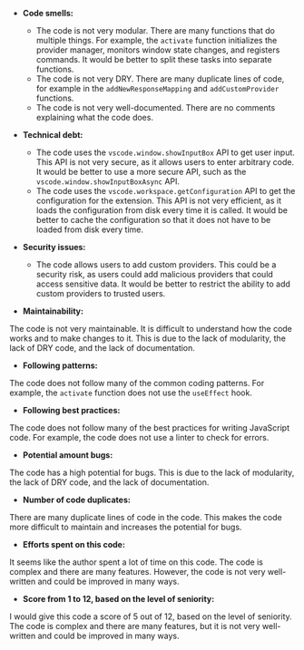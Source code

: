 * **Code smells:**

    * The code is not very modular. There are many functions that do multiple things. For example, the `activate` function initializes the provider manager, monitors window state changes, and registers commands. It would be better to split these tasks into separate functions.
    * The code is not very DRY. There are many duplicate lines of code, for example in the `addNewResponseMapping` and `addCustomProvider` functions.
    * The code is not very well-documented. There are no comments explaining what the code does.

* **Technical debt:**

    * The code uses the `vscode.window.showInputBox` API to get user input. This API is not very secure, as it allows users to enter arbitrary code. It would be better to use a more secure API, such as the `vscode.window.showInputBoxAsync` API.
    * The code uses the `vscode.workspace.getConfiguration` API to get the configuration for the extension. This API is not very efficient, as it loads the configuration from disk every time it is called. It would be better to cache the configuration so that it does not have to be loaded from disk every time.

* **Security issues:**

    * The code allows users to add custom providers. This could be a security risk, as users could add malicious providers that could access sensitive data. It would be better to restrict the ability to add custom providers to trusted users.

* **Maintainability:**

The code is not very maintainable. It is difficult to understand how the code works and to make changes to it. This is due to the lack of modularity, the lack of DRY code, and the lack of documentation.

* **Following patterns:**

The code does not follow many of the common coding patterns. For example, the `activate` function does not use the `useEffect` hook.

* **Following best practices:**

The code does not follow many of the best practices for writing JavaScript code. For example, the code does not use a linter to check for errors.

* **Potential amount bugs:**

The code has a high potential for bugs. This is due to the lack of modularity, the lack of DRY code, and the lack of documentation.

* **Number of code duplicates:**

There are many duplicate lines of code in the code. This makes the code more difficult to maintain and increases the potential for bugs.

* **Efforts spent on this code:**

It seems like the author spent a lot of time on this code. The code is complex and there are many features. However, the code is not very well-written and could be improved in many ways.

* **Score from 1 to 12, based on the level of seniority:**

I would give this code a score of 5 out of 12, based on the level of seniority. The code is complex and there are many features, but it is not very well-written and could be improved in many ways.